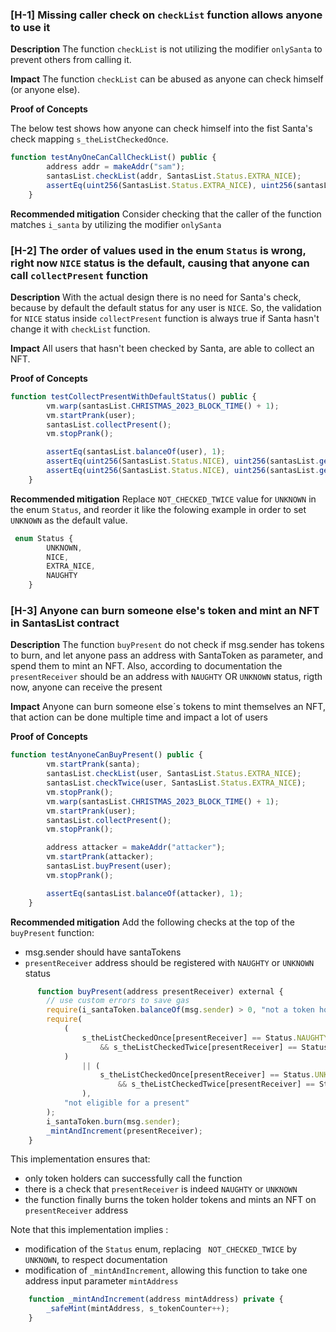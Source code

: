### [H-1] Missing caller check on `checkList` function allows anyone to use it

**Description** The function `checkList` is not utilizing the modifier `onlySanta` to prevent others from calling it.

**Impact** The function `checkList` can be abused as anyone can check himself (or anyone else).

**Proof of Concepts**

The below test shows how anyone can check himself into the fist Santa's check mapping `s_theListCheckedOnce`.

```javascript
function testAnyOneCanCallCheckList() public {
        address addr = makeAddr("sam");
        santasList.checkList(addr, SantasList.Status.EXTRA_NICE);
        assertEq(uint256(SantasList.Status.EXTRA_NICE), uint256(santasList.getNaughtyOrNiceOnce((addr))));
    }
```

**Recommended mitigation** Consider checking that the caller of the function matches `i_santa` by utilizing the modifier `onlySanta`

### [H-2] The order of values used in the enum `Status` is wrong, right now `NICE` status is the default, causing that anyone can call `collectPresent` function

**Description** With the actual design there is no need for Santa's check, because by default the default status for any user is `NICE`. So, the validation for `NICE` status inside `collectPresent` function is always true if Santa hasn't change it with `checkList` function.

**Impact** All users that hasn't been checked by Santa, are able to collect an NFT.

**Proof of Concepts**

```javascript
function testCollectPresentWithDefaultStatus() public {
        vm.warp(santasList.CHRISTMAS_2023_BLOCK_TIME() + 1);
        vm.startPrank(user);
        santasList.collectPresent();
        vm.stopPrank();

        assertEq(santasList.balanceOf(user), 1);
        assertEq(uint256(SantasList.Status.NICE), uint256(santasList.getNaughtyOrNiceOnce(user)));
        assertEq(uint256(SantasList.Status.NICE), uint256(santasList.getNaughtyOrNiceTwice(user)));
    }
```

**Recommended mitigation** Replace `NOT_CHECKED_TWICE` value for `UNKNOWN` in the enum `Status`, and reorder it like the folowing example in order to set `UNKNOWN` as the default value.

```javascript
 enum Status {
        UNKNOWN,
        NICE,
        EXTRA_NICE,
        NAUGHTY
    }
```

### [H-3] Anyone can burn someone else's token and mint an NFT in SantasList contract

**Description** The function `buyPresent` do not check if msg.sender has tokens to burn, and let anyone pass an address with SantaToken as parameter, and spend them to mint an NFT.
Also, according to documentation the `presentReceiver` should be an address with `NAUGHTY` OR `UNKNOWN` status, rigth now, anyone can receive the present

**Impact** Anyone can burn someone else´s tokens to mint themselves an NFT, that action can be done multiple time and impact a lot of users

**Proof of Concepts**

```javascript
function testAnyoneCanBuyPresent() public {
        vm.startPrank(santa);
        santasList.checkList(user, SantasList.Status.EXTRA_NICE);
        santasList.checkTwice(user, SantasList.Status.EXTRA_NICE);
        vm.stopPrank();
        vm.warp(santasList.CHRISTMAS_2023_BLOCK_TIME() + 1);
        vm.startPrank(user);
        santasList.collectPresent();
        vm.stopPrank();

        address attacker = makeAddr("attacker");
        vm.startPrank(attacker);
        santasList.buyPresent(user);
        vm.stopPrank();

        assertEq(santasList.balanceOf(attacker), 1);
    }
```

**Recommended mitigation**
Add the following checks at the top of the `buyPresent` function:

- msg.sender should have santaTokens
- `presentReceiver` address should be registered with `NAUGHTY` or `UNKNOWN` status

```javascript
      function buyPresent(address presentReceiver) external {
        // use custom errors to save gas
        require(i_santaToken.balanceOf(msg.sender) > 0, "not a token holder");
        require(
            (
                s_theListCheckedOnce[presentReceiver] == Status.NAUGHTY
                    && s_theListCheckedTwice[presentReceiver] == Status.NAUGHTY
            )
                || (
                    s_theListCheckedOnce[presentReceiver] == Status.UNKNOWN
                        && s_theListCheckedTwice[presentReceiver] == Status.UNKNOWN
                ),
            "not eligible for a present"
        );
        i_santaToken.burn(msg.sender);
        _mintAndIncrement(presentReceiver);
    }
```

This implementation ensures that:

- only token holders can successfully call the function
- there is a check that `presentReceiver` is indeed `NAUGHTY` or `UNKNOWN`
- the function finally burns the token holder tokens and mints an NFT on `presentReceiver` address

Note that this implementation implies :

- modification of the `Status` enum, replacing ` NOT_CHECKED_TWICE` by `UNKNOWN`, to respect documentation
- modification of `_mintAndIncrement`, allowing this function to take one address input parameter `mintAddress`

```javascript
    function _mintAndIncrement(address mintAddress) private {
        _safeMint(mintAddress, s_tokenCounter++);
    }
```

